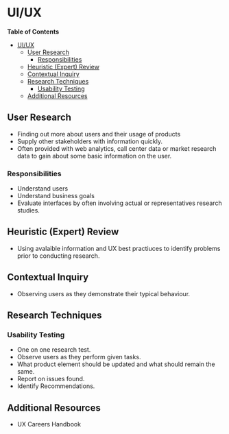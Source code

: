 # UI/UX

<!-- markdown-toc start - Don't edit this section. Run M-x markdown-toc-refresh-toc -->
**Table of Contents**

- [UI/UX](#uiux)
    - [User Research](#user-research)
        - [Responsibilities](#responsibilities)
    - [Heuristic (Expert) Review](#heuristic-expert-review)
    - [Contextual Inquiry](#contextual-inquiry)
    - [Research Techniques](#research-techniques)
        - [Usability Testing](#usability-testing)
    - [Additional Resources](#additional-resources)

<!-- markdown-toc end -->


## User Research
* Finding out more about users and their usage of products
* Supply other stakeholders with information quickly.
* Often provided with web analytics, call center data or market research data to gain about some basic information on the user.

### Responsibilities
* Understand users
* Understand business goals
* Evaluate interfaces by often involving actual or representatives research studies.

## Heuristic (Expert) Review
* Using avalaible information and UX best practiuces to identify problems prior to conducting research.


## Contextual Inquiry
* Observing users as they demonstrate their typical behaviour.

## Research Techniques
### Usability Testing
* One on one research test.
* Observe users as they perform given tasks.
* What product element should be updated and what should remain the same.
* Report on issues found.
* Identify Recommendations.

## Additional Resources
* UX Careers Handbook
